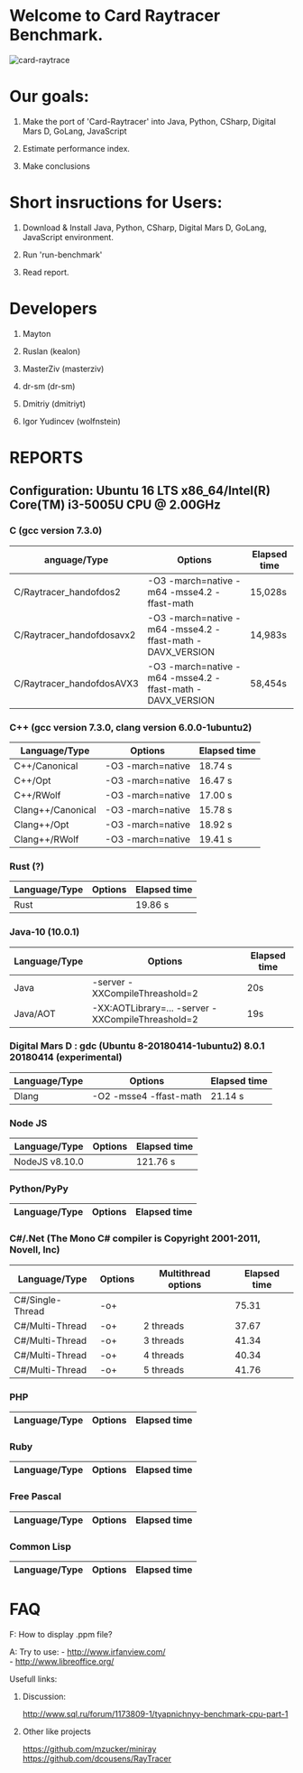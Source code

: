 # Welcome to Card Raytracer Benchmark.

![card-raytrace](https://cloud.githubusercontent.com/assets/4938337/20038818/9a4ec53c-a442-11e6-9f69-a2a8effb9464.png)

# Our goals:

 1. Make the port of 'Card-Raytracer' into Java, Python, CSharp, Digital Mars D, GoLang, JavaScript

 2. Estimate performance index.

 3. Make conclusions



# Short insructions for Users:

 1. Download & Install Java, Python, CSharp, Digital Mars D, GoLang, JavaScript environment.

 2. Run 'run-benchmark'

 3. Read report.

# Developers

 1. Mayton

 2. Ruslan (kealon)

 3. MasterZiv (masterziv)

 4. dr-sm (dr-sm)

 5. Dmitriy (dmitriyt)

 6. Igor Yudincev (wolfnstein)

# REPORTS

## Configuration: Ubuntu 16 LTS x86_64/Intel(R) Core(TM) i3-5005U CPU @ 2.00GHz

### C (gcc version 7.3.0)
anguage/Type | Options | Elapsed time
-------------|---------|--------------
C/Raytracer_handofdos2 | -O3 -march=native -m64 -msse4.2 -ffast-math |15,028s
C/Raytracer_handofdosavx2 | -O3 -march=native -m64 -msse4.2 -ffast-math -DAVX_VERSION | 14,983s
C/Raytracer_handofdosAVX3 | -O3 -march=native -m64 -msse4.2 -ffast-math -DAVX_VERSION | 58,454s

### C++ (gcc version 7.3.0, clang version 6.0.0-1ubuntu2)

Language/Type | Options | Elapsed time
--------------|---------|-------------
C++/Canonical | -O3 -march=native | 18.74 s
C++/Opt |       -O3 -march=native | 16.47 s
C++/RWolf |     -O3 -march=native | 17.00 s
Clang++/Canonical | -O3 -march=native | 15.78 s
Clang++/Opt |       -O3 -march=native | 18.92 s
Clang++/RWolf |     -O3 -march=native | 19.41 s

### Rust (?)
Language/Type | Options | Elapsed time
--------------|---------|-------------
Rust | | 19.86 s

### Java-10 (10.0.1)

Language/Type | Options | Elapsed time
--------------|---------|-------------
Java | -server -XXCompileThreashold=2  | 20s
Java/AOT | -XX:AOTLibrary=... -server -XXCompileThreashold=2 | 19s

### Digital Mars D : gdc (Ubuntu 8-20180414-1ubuntu2) 8.0.1 20180414 (experimental)

Language/Type | Options | Elapsed time
--------------|---------|-------------
Dlang | -O2 -msse4 -ffast-math | 21.14 s

### Node JS

Language/Type | Options | Elapsed time
--------------|---------|-------------
NodeJS v8.10.0 |  | 121.76 s

### Python/PyPy

Language/Type | Options | Elapsed time
--------------|---------|-------------

### C#/.Net (The Mono C# compiler is Copyright 2001-2011, Novell, Inc)

Language/Type | Options | Multithread options | Elapsed time 
--------------|---------|---------------------|-------------
|C#/Single-Thread | -o+ |                     | 75.31
|C#/Multi-Thread  | -o+ | 2 threads           | 37.67
|C#/Multi-Thread  | -o+ | 3 threads           | 41.34
|C#/Multi-Thread  | -o+ | 4 threads           | 40.34
|C#/Multi-Thread  | -o+ | 5 threads           | 41.76


### PHP

Language/Type | Options | Elapsed time
--------------|---------|-------------

### Ruby

Language/Type | Options | Elapsed time
--------------|---------|-------------

### Free Pascal

Language/Type | Options | Elapsed time
--------------|---------|-------------

### Common Lisp

Language/Type | Options | Elapsed time
--------------|---------|-------------

# FAQ

 F: How to display .ppm file?

 A: Try to use:
     - http://www.irfanview.com/  
     - http://www.libreoffice.org/
    



Usefull links:

 1. Discussion:

    http://www.sql.ru/forum/1173809-1/tyapnichnyy-benchmark-cpu-part-1

 2. Other like projects

    https://github.com/mzucker/miniray
    https://github.com/dcousens/RayTracer
